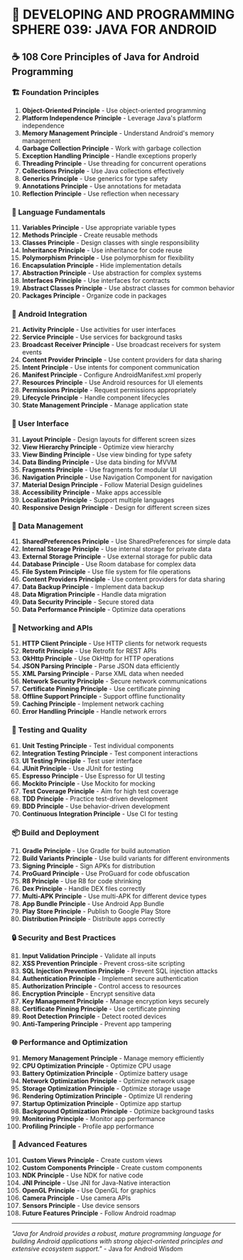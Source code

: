 # 🌟 DEVELOPING AND PROGRAMMING SPHERE 039: JAVA FOR ANDROID

## ☕ 108 Core Principles of Java for Android Programming

### 🏗️ Foundation Principles

1. **Object-Oriented Principle** - Use object-oriented programming
2. **Platform Independence Principle** - Leverage Java's platform independence
3. **Memory Management Principle** - Understand Android's memory management
4. **Garbage Collection Principle** - Work with garbage collection
5. **Exception Handling Principle** - Handle exceptions properly
6. **Threading Principle** - Use threading for concurrent operations
7. **Collections Principle** - Use Java collections effectively
8. **Generics Principle** - Use generics for type safety
9. **Annotations Principle** - Use annotations for metadata
10. **Reflection Principle** - Use reflection when necessary

### 🎯 Language Fundamentals

11. **Variables Principle** - Use appropriate variable types
12. **Methods Principle** - Create reusable methods
13. **Classes Principle** - Design classes with single responsibility
14. **Inheritance Principle** - Use inheritance for code reuse
15. **Polymorphism Principle** - Use polymorphism for flexibility
16. **Encapsulation Principle** - Hide implementation details
17. **Abstraction Principle** - Use abstraction for complex systems
18. **Interfaces Principle** - Use interfaces for contracts
19. **Abstract Classes Principle** - Use abstract classes for common behavior
20. **Packages Principle** - Organize code in packages

### 🧮 Android Integration

21. **Activity Principle** - Use activities for user interfaces
22. **Service Principle** - Use services for background tasks
23. **Broadcast Receiver Principle** - Use broadcast receivers for system events
24. **Content Provider Principle** - Use content providers for data sharing
25. **Intent Principle** - Use intents for component communication
26. **Manifest Principle** - Configure AndroidManifest.xml properly
27. **Resources Principle** - Use Android resources for UI elements
28. **Permissions Principle** - Request permissions appropriately
29. **Lifecycle Principle** - Handle component lifecycles
30. **State Management Principle** - Manage application state

### 🎨 User Interface

31. **Layout Principle** - Design layouts for different screen sizes
32. **View Hierarchy Principle** - Optimize view hierarchy
33. **View Binding Principle** - Use view binding for type safety
34. **Data Binding Principle** - Use data binding for MVVM
35. **Fragments Principle** - Use fragments for modular UI
36. **Navigation Principle** - Use Navigation Component for navigation
37. **Material Design Principle** - Follow Material Design guidelines
38. **Accessibility Principle** - Make apps accessible
39. **Localization Principle** - Support multiple languages
40. **Responsive Design Principle** - Design for different screen sizes

### 🔧 Data Management

41. **SharedPreferences Principle** - Use SharedPreferences for simple data
42. **Internal Storage Principle** - Use internal storage for private data
43. **External Storage Principle** - Use external storage for public data
44. **Database Principle** - Use Room database for complex data
45. **File System Principle** - Use file system for file operations
46. **Content Providers Principle** - Use content providers for data sharing
47. **Data Backup Principle** - Implement data backup
48. **Data Migration Principle** - Handle data migration
49. **Data Security Principle** - Secure stored data
50. **Data Performance Principle** - Optimize data operations

### 🚀 Networking and APIs

51. **HTTP Client Principle** - Use HTTP clients for network requests
52. **Retrofit Principle** - Use Retrofit for REST APIs
53. **OkHttp Principle** - Use OkHttp for HTTP operations
54. **JSON Parsing Principle** - Parse JSON data efficiently
55. **XML Parsing Principle** - Parse XML data when needed
56. **Network Security Principle** - Secure network communications
57. **Certificate Pinning Principle** - Use certificate pinning
58. **Offline Support Principle** - Support offline functionality
59. **Caching Principle** - Implement network caching
60. **Error Handling Principle** - Handle network errors

### 🧪 Testing and Quality

61. **Unit Testing Principle** - Test individual components
62. **Integration Testing Principle** - Test component interactions
63. **UI Testing Principle** - Test user interface
64. **JUnit Principle** - Use JUnit for testing
65. **Espresso Principle** - Use Espresso for UI testing
66. **Mockito Principle** - Use Mockito for mocking
67. **Test Coverage Principle** - Aim for high test coverage
68. **TDD Principle** - Practice test-driven development
69. **BDD Principle** - Use behavior-driven development
70. **Continuous Integration Principle** - Use CI for testing

### 📦 Build and Deployment

71. **Gradle Principle** - Use Gradle for build automation
72. **Build Variants Principle** - Use build variants for different environments
73. **Signing Principle** - Sign APKs for distribution
74. **ProGuard Principle** - Use ProGuard for code obfuscation
75. **R8 Principle** - Use R8 for code shrinking
76. **Dex Principle** - Handle DEX files correctly
77. **Multi-APK Principle** - Use multi-APK for different device types
78. **App Bundle Principle** - Use Android App Bundle
79. **Play Store Principle** - Publish to Google Play Store
80. **Distribution Principle** - Distribute apps correctly

### 🔒 Security and Best Practices

81. **Input Validation Principle** - Validate all inputs
82. **XSS Prevention Principle** - Prevent cross-site scripting
83. **SQL Injection Prevention Principle** - Prevent SQL injection attacks
84. **Authentication Principle** - Implement secure authentication
85. **Authorization Principle** - Control access to resources
86. **Encryption Principle** - Encrypt sensitive data
87. **Key Management Principle** - Manage encryption keys securely
88. **Certificate Pinning Principle** - Use certificate pinning
89. **Root Detection Principle** - Detect rooted devices
90. **Anti-Tampering Principle** - Prevent app tampering

### 🌐 Performance and Optimization

91. **Memory Management Principle** - Manage memory efficiently
92. **CPU Optimization Principle** - Optimize CPU usage
93. **Battery Optimization Principle** - Optimize battery usage
94. **Network Optimization Principle** - Optimize network usage
95. **Storage Optimization Principle** - Optimize storage usage
96. **Rendering Optimization Principle** - Optimize UI rendering
97. **Startup Optimization Principle** - Optimize app startup
98. **Background Optimization Principle** - Optimize background tasks
99. **Monitoring Principle** - Monitor app performance
100. **Profiling Principle** - Profile app performance

### 🚀 Advanced Features

101. **Custom Views Principle** - Create custom views
102. **Custom Components Principle** - Create custom components
103. **NDK Principle** - Use NDK for native code
104. **JNI Principle** - Use JNI for Java-Native interaction
105. **OpenGL Principle** - Use OpenGL for graphics
106. **Camera Principle** - Use camera APIs
107. **Sensors Principle** - Use device sensors
108. **Future Features Principle** - Follow Android roadmap

---

*"Java for Android provides a robust, mature programming language for building Android applications with strong object-oriented principles and extensive ecosystem support."* - Java for Android Wisdom
